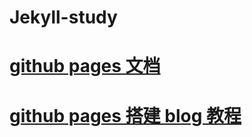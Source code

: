 # Jekyll-study

# [github pages 文档](https://docs.github.com/zh/pages/quickstart)

# [github pages 搭建 blog 教程](https://www.ruanyifeng.com/blog/2012/08/blogging_with_jekyll.html)
